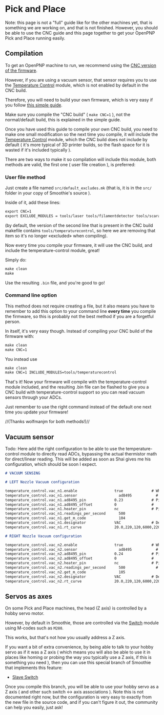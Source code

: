 
# Pick and Place

Note: this page is not a "full" guide like for the other machines yet, that is something we are working on, and that is not finished. However, you should be able to use the CNC guide and this page together to get your OpenPNP Pick and Place running easily.

## Compilation

To get an OpenPNP machine to run, we recommend using the [CNC version of the firmware](grbl-mode.md).

However, if you are using a vacuum sensor, that sensor requires you to use the [Temperature Control](temperaturecontrol.md) module, which is not enabled by default in the CNC build.

Therefore, you will need to build your own firmware, which is very easy if you follow [this simple guide](compiling-smoothie.md).

Make sure you compile the "CNC build" ( `make CNC=1` ), not the normal/default build, this is explained in the simple guide.

Once you have used this guide to compile your own CNC build, you need to make one small modification so the next time you compile, it will include the [Temperature Control](temperaturecontrol.md) module, which the CNC build does not include by default ( it's more typical of 3D printer builds, so the flash space for it is wasted if it's included typically ).

There are two ways to make it so compilation will include this module, both methods are valid, the first one ( user file creation ), is preferred:

### User file method

Just create a file named `src/default_excludes.mk` (that is, it is in the `src/` folder in your copy of Smoothie's source ).

Inside of it, add these lines:

```markdown
export CNC=1
export EXCLUDE_MODULES = tools/laser tools/filamentdetector tools/scaracal tools/extruder
```

(by default, the version of the second line that is present in the CNC build makefile contains `tools/temperaturecontrol`, so here we are removing that item so it's no longer «excluded» when compiling).

Now every time you compile your firmware, it will use the CNC build, and include the temperature-control module, great!

Simply do:

```markdown
make clean
make
```

Use the resulting `.bin` file, and you're good to go!

### Command line option

This method does not require creating a file, but it also means you have to remember to add this option to your command line **every time** you compile the firmware, so this is probably not the best method if you are a forgetful person. 

In itself, it's very easy though. Instead of compiling your CNC build of the firmware with:

```markdown
make clean
make CNC=1
```

You instead use 

```markdown
make clean
make CNC=1 INCLUDE_MODULES=tools/temperaturecontrol
```

That's it! Now your firmware will compile with the temperature-control module included, and the resulting .bin file can be flashed to give you a CNC build with temperature-control support so you can read vacuum sensors through your ADCs. 

Just remember to use the right command instead of the default one next time you update your firmware!

//(Thanks wolfmanjm for both methods!)//

## Vacuum sensor

Todo: Here add the right configuration to be able to use the temperature-control module to directly read ADCs, bypassing the actual thermistor math for direct/linear reading. This will be added as soon as Shai gives me his configuration, which should be soon I expect.

```markdown
# VACUUM SENSING

# LEFT Nozzle Vacuum configuration

temperature_control.vac_n1.enable                 true             # Whether to activate this ( "hotend" ) module at all.
temperature_control.vac_n1.sensor                   ad8495           #
temperature_control.vac_n1.ad8495_pin             0.23             # Pin for the thermistor to read
temperature_control.vac_n1.ad8495_offset          0                #
temperature_control.vac_n1.heater_pin             nc               # Pin to controls the heater, nc if a read only thermistor.                                                   # thermistor is being defined
temperature_control.vac_n1.readings_per_second      500                # How many times per second to read temperature from the sensor.
temperature_control.vac_n1.get_m_code               104                  # Calling this M-code will return the current temperature.
temperature_control.vac_n1.designator             VAC              # Designator letter for this module
temperature_control.vac_n1.rt_curve               20.0,220,120,6000,220,120000

# RIGHT Nozzle Vacuum configuration

temperature_control.vac_n2.enable                 true             # Whether to activate this ( "hotend" ) module at all.
temperature_control.vac_n2.sensor                   ad8495           #
temperature_control.vac_n2.ad8495_pin             0.24             # Pin for the thermistor to read
temperature_control.vac_n2.ad8495_offset          0                #
temperature_control.vac_n2.heater_pin             nc               # Pin to controls the heater, nc if a read only thermistor.
temperature_control.vac_n2.readings_per_second      500              # How many times per second to read temperature from the sensor.
temperature_control.vac_n2.get_m_code               105                  # Calling this M-code will return the current temperature.
temperature_control.vac_n2.designator             VAC              # Designator letter for this module
temperature_control.vac_n2.rt_curve               20.0,220,120,6000,220,120000
```

## Servos as axes

On some Pick and Place machines, the head (Z axis) is controlled by a hobby servo motor.

However, by default in Smoothie, those are controlled via the [Switch](switch.md) module using M-codes such as `M280`.

This works, but that's not how you usually address a Z axis. 

If you want a bit of extra convenience, by being able to talk to your hobby servo as if it was a Z axis ( which means you will also be able to use it in places like homing or probing the way you typically use a Z axis, if this is something you need ), then you can use this special branch of Smoothie that implements this feature:

* [Slave Switch](https://github.com/Smoothieware/Smoothieware/tree/feature/slaveswitch)

Once you compile this branch, you will be able to use your hobby servo as a Z axis ( and other such switch <-> axis associations ). Note this is not documented right now, but the configuration is very easy to exactly from the new file in the source code, and if you can't figure it out, the community can help you easily, just ask!
